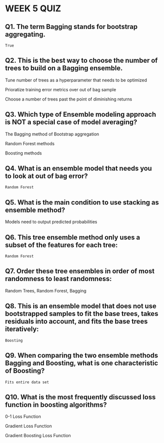 # WEEK 5 QUIZ

## Q1. The term Bagging stands for bootstrap aggregating.
`True`

## Q2. This is the best way to choose the number of trees to build on a Bagging ensemble.

Tune number of trees as a hyperparameter that needs to be optimized

Prioratize training error metrics over out of bag sample

Choose a number of trees past the point of diminishing returns

## Q3. Which type of Ensemble modeling approach is NOT a special case of model averaging?

The Bagging method of Bootstrap aggregation


Random Forest methods


Boosting methods


## Q4. What is an ensemble model that needs you to look at out of bag error?
`Random Forest`

## Q5. What is the main condition to use stacking as ensemble method?

Models need to output predicted probabilities

## Q6. This tree ensemble method only uses a subset of the features for each tree:

`Random Forest`

## Q7. Order these tree ensembles in order of most randomness to least randomness:
Random Trees, Random Forest, Bagging

## Q8. This is an ensemble model that does not use bootstrapped samples to fit the base trees, takes residuals into account, and fits the base trees iteratively:
`Boosting`

## Q9. When comparing the two ensemble methods Bagging and Boosting, what is one characteristic of Boosting?
`Fits entire data set`

## Q10. What is the most frequently discussed loss function in boosting algorithms?

0-1 Loss Function


Gradient Loss Function


Gradient Boosting Loss Function
